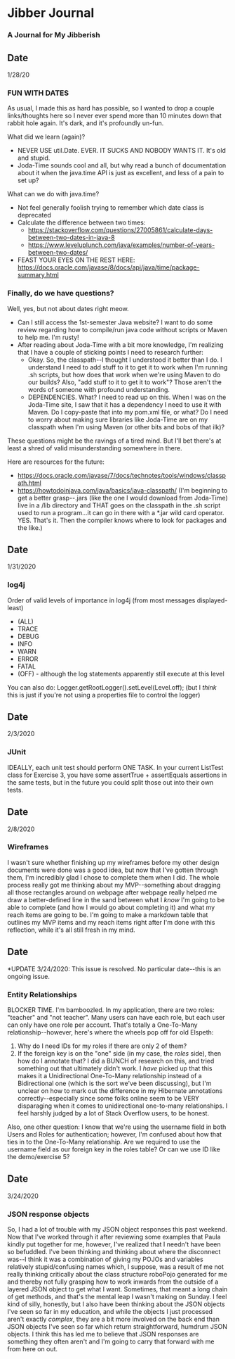 # Jibber Journal

### A Journal for My Jibberish

## Date 
1/28/20 

### FUN WITH DATES
As usual, I made this as hard has possible, so I wanted to drop a couple links/thoughts here so I never ever spend more than 10 minutes down that rabbit hole again. It's dark, and it's profoundly un-fun.

What did we learn (again)? 
* NEVER USE util.Date. EVER. IT SUCKS AND NOBODY WANTS IT. It's old and stupid. 
* Joda-Time sounds cool and all, but why read a bunch of documentation about it when the java.time API is just as excellent, and less of a pain to set up? 

What can we do with java.time? 
* Not feel generally foolish trying to remember which date class is deprecated
* Calculate the difference between two times: 
   * https://stackoverflow.com/questions/27005861/calculate-days-between-two-dates-in-java-8
   * https://www.leveluplunch.com/java/examples/number-of-years-between-two-dates/
* FEAST YOUR EYES ON THE REST HERE: https://docs.oracle.com/javase/8/docs/api/java/time/package-summary.html 

### Finally, do we have questions? 
Well, yes, but not about dates right meow. 

* Can I still access the 1st-semester Java website? I want to do some review regarding how to compile/run java code without scripts or Maven to help me. I'm rusty! 
* After reading about Joda-Time with a bit more knowledge, I'm realizing that I have a couple of sticking points I need to research further: 
   * Okay. So, the classpath--I thought I understood it better than I do. I understand I need to add stuff to it to get it to work when I'm running .sh scripts, but how does that work when we're using Maven to do our builds? Also, "add stuff to it to get it to work"? Those aren't the words of someone with profound understanding. 
   * DEPENDENCIES. What? I need to read up on this. When I was on the Joda-Time site, I saw that it has a dependency I need to use it with Maven. Do I copy-paste that into my pom.xml file, or what? Do I need to worry about making sure libraries like Joda-Time are on my classpath when I'm using Maven (or other bits and bobs of that ilk)?

These questions might be the ravings of a tired mind. But I'll bet there's at least a shred of valid misunderstanding somewhere in there.

Here are resources for the future: 
* https://docs.oracle.com/javase/7/docs/technotes/tools/windows/classpath.html
* https://howtodoinjava.com/java/basics/java-classpath/
(I'm beginning to get a better grasp--.jars (like the one I would download from Joda-Time) live in a /lib directory and THAT goes on the classpath in the .sh script used to run a program...it can go in there with a *.jar wild card operator. YES. That's it. Then the compiler knows where to look for packages and the like.)

## Date
1/31/2020

### log4j
Order of valid levels of importance in log4j (from most messages displayed-least)
* (ALL)
* TRACE
* DEBUG
* INFO
* WARN
* ERROR
* FATAL
* (OFF) - although the log statements apparently still execute at this level

You can also do: 
Logger.getRootLogger().setLevel(Level.off);
(but I _think_ this is just if you're not using a properties file to control the logger)

## Date 
2/3/2020

### JUnit 
IDEALLY, each unit test should perform ONE TASK. In your current ListTest class for Exercise 3, you have some assertTrue + assertEquals assertions in the same tests, but in the future you could split those out into their own tests. 

## Date
2/8/2020

### Wireframes 
I wasn't sure whether finishing up my wireframes before my other design documents were done was a good idea, but now that I've gotten through them, I'm incredibly glad I chose to complete them when I did. The whole process really got me thinking about my MVP--something about dragging all those rectangles around on webpage after webpage really helped me draw a better-defined line in the sand between what I _know_ I'm going to be able to complete (and how I would go about completing it) and what my reach items are going to be. I'm going to make a markdown table that outlines my MVP items and my reach items right after I'm done with this reflection, while it's all still fresh in my mind. 

## Date
*UPDATE 3/24/2020: This issue is resolved.
No particular date--this is an ongoing issue.

### Entity Relationships 
BLOCKER TIME. I'm bamboozled. In my application, there are two roles: "teacher" and "not teacher". Many users can have each role, but each user can only have one role per account. That's totally a One-To-Many relationship--however, here's where the wheels pop off for old Elspeth: 
1. Why do I need IDs for my roles if there are only 2 of them? 
2. If the foreign key is on the "one" side (in my case, the *roles* side), then how do I annotate that? I did a BUNCH of research on this, and tried something out that ultimately didn't work. I _have_ picked up that this makes it a Unidirectional One-To-Many relationship instead of a Bidirectional one (which is the sort we've been discussing), but I'm unclear on how to mark out the difference in my Hibernate annotations correctly--especially since some folks online seem to be VERY disparaging when it comes to unidirectional one-to-many relationships. I feel harshly judged by a lot of Stack Overflow users, to be honest. 

Also, one other question: I know that we're using the username field in both Users and Roles for authentication; however, I'm confused about how that ties in to the One-To-Many relationship. Are we required to use the username field as our foreign key in the roles table? Or can we use ID like the demo/exercise 5? 

## Date
3/24/2020

### JSON response objects 
So, I had a lot of trouble with my JSON object responses this past weekend. Now that I've worked through it after reviewing some examples that Paula kindly put together for me, however, I've realized that I needn't have been so befuddled. I've been thinking and thinking about where the disconnect was--I think it was a combination of giving my POJOs and variables relatively stupid/confusing names which, I suppose, was a result of me not really thinking critically about the class structure roboPojo generated for me and thereby not fully grasping how to work inwards from the outside of a layered JSON object to get what I want. Sometimes, that meant a long chain of get methods, and that's the mental leap I wasn't making on Sunday. I feel kind of silly, honestly, but I also have been thinking about the JSON objects I've seen so far in my education, and while the objects I just processed aren't exactly *complex*, they are a bit more involved on the back end than JSON objects I've seen so far which return straightforward, humdrum JSON objects. I think this has led me to believe that JSON responses are something they often aren't and I'm going to carry that forward with me from here on out.


   
  

